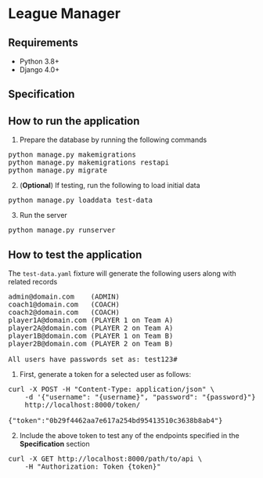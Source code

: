 # League Manager

## Requirements

* Python 3.8+
* Django 4.0+

## Specification

## How to run the application

1. Prepare the database by running the following commands

<pre>
python manage.py makemigrations
python manage.py makemigrations restapi
python manage.py migrate
</pre>

2. (**Optional**) If testing, run the following to load initial data

<pre>
python manage.py loaddata test-data
</pre>

3. Run the server

<pre>
python manage.py runserver
</pre>

## How to test the application
The `test-data.yaml` fixture will generate the following users along with related records

<pre>
admin@domain.com    (ADMIN)
coach1@domain.com   (COACH)
coach2@domain.com   (COACH)
player1A@domain.com (PLAYER 1 on Team A)
player2A@domain.com (PLAYER 2 on Team A)
player1B@domain.com (PLAYER 1 on Team B)
player2B@domain.com (PLAYER 2 on Team B)

All users have passwords set as: test123#
</pre>

1. First, generate a token for a selected user as follows:

<pre>
curl -X POST -H "Content-Type: application/json" \
    -d '{"username": "{username}", "password": "{password}"}' \
    http://localhost:8000/token/

{"token":"0b29f4462aa7e617a254bd95413510c3638b8ab4"}
</pre>

2. Include the above token to test any of the endpoints specified in the **Specification** section

<pre>
curl -X GET http://localhost:8000/path/to/api \
    -H "Authorization: Token {token}" 
</pre>
